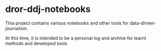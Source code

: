 # dror-ddj-notebooks

Thia project contains various notebooks and other tools for data-driven-journalism.

At this time, it is intended to be a personal log and archive for learnt methods and developed tools. 
